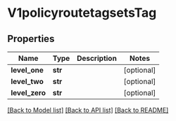 # V1policyroutetagsetsTag

## Properties
Name | Type | Description | Notes
------------ | ------------- | ------------- | -------------
**level_one** | **str** |  | [optional] 
**level_two** | **str** |  | [optional] 
**level_zero** | **str** |  | [optional] 

[[Back to Model list]](../README.md#documentation-for-models) [[Back to API list]](../README.md#documentation-for-api-endpoints) [[Back to README]](../README.md)

